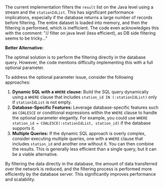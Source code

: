 The current implementation filters the `result` list on the Java level using a stream and the `stationIdList`. This has significant performance implications, especially if the database returns a large number of records before filtering.  The entire dataset is loaded into memory, and then the filtering is performed, which is inefficient.  The code even acknowledges this with the comment: "// filter on java level (less efficient), as DB side filtering seems to be tricky..."

**Better Alternative:**

The optimal solution is to perform the filtering directly in the database query. However, the code mentions difficulty implementing this with a full optional parameter.

To address the optional parameter issue, consider the following approaches:

1.  **Dynamic SQL with a `WHERE` clause:**  Build the SQL query dynamically using a `WHERE` clause that includes `station_id IN (:stationIdList)` only if `stationIdList` is not empty.
2.  **Database-Specific Features:** Leverage database-specific features such as `COALESCE` or conditional expressions within the `WHERE` clause to handle the optional parameter elegantly.  For example, you could use `WHERE station_id = COALESCE(:stationIdList, station_id)` if the database supports it.
3. **Multiple Queries:**  If the dynamic SQL approach is overly complex, consider executing multiple queries, one with a `WHERE` clause that includes `station_id` and another one without it.  You can then combine the results.  This is generally less efficient than a single query, but it can be a viable alternative.

By filtering the data directly in the database, the amount of data transferred over the network is reduced, and the filtering process is performed more efficiently by the database server. This significantly improves performance and scalability.